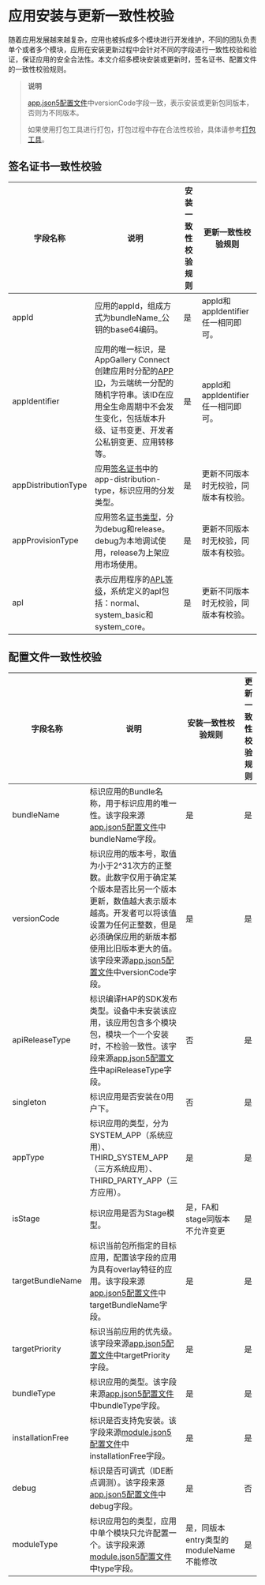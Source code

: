 # 应用安装与更新一致性校验

随着应用发展越来越复杂，应用也被拆成多个模块进行开发维护，不同的团队负责单个或者多个模块，应用在安装更新过程中会针对不同的字段进行一致性校验和验证，保证应用的安全合法性。本文介绍多模块安装或更新时，签名证书、配置文件的一致性校验规则。

> **说明**
>
> [app.json5配置文件](./app-configuration-file.md#appjson5配置文件)中versionCode字段一致，表示安装或更新包同版本，否则为不同版本。
>
> 如果使用打包工具进行打包，打包过程中存在合法性校验，具体请参考[打包工具](../../tools/cj-packing-tool.md#打包工具)。

## 签名证书一致性校验

|字段名称|说明|安装一致性校验规则|更新一致性校验规则|
|--|--|--|--|
|appId|应用的appId，组成方式为bundleName_公钥的base64编码。|是|appId和appIdentifier任一相同即可。|
|appIdentifier|应用的唯一标识，是AppGallery Connect创建应用时分配的[APP ID](https://developer.huawei.com/consumer/cn/doc/app/agc-help-createharmonyapp-0000001945392297)，为云端统一分配的随机字符串。该ID在应用全生命周期中不会发生变化，包括版本升级、证书变更、开发者公私钥变更、应用转移等。|是|appId和appIdentifier任一相同即可。|
|appDistributionType|<!--RP1-->应用<!--RP1-->[签名证书](../../../../API_Reference/source_zh_cn/apis/AbilityKit/cj-apis-bundle_manager.md#let-appdistributiontype)中的app-distribution-type，标识应用的分发类型。<!--RP1End-->|是|更新不同版本时无校验，同版本有校验。|
|appProvisionType|应用签名[证书类型](https://developer.huawei.com/consumer/cn/doc/app/agc-help-add-debugprofile-0000001914423102)，分为debug和release。debug为本地调试使用，release为上架应用市场使用。|是|更新不同版本时无校验，同版本有校验。|
|apl|表示应用程序的[APL等级](../../security/AccessToken/cj-app-permission-mgmt-overview.md#权限机制中的基本概念)，系统定义的apl包括：normal、system_basic和system_core。|是|更新不同版本时无校验，同版本有校验。|

## 配置文件一致性校验

|字段名称|说明|安装一致性校验规则|更新一致性校验规则|
|--|--|--|--|
|bundleName|标识应用的Bundle名称，用于标识应用的唯一性。该字段来源[app.json5配置文件](./app-configuration-file.md#appjson5配置文件)中bundleName字段。|是|是|
|versionCode|标识应用的版本号，取值为小于2^31次方的正整数。此数字仅用于确定某个版本是否比另一个版本更新，数值越大表示版本越高。开发者可以将该值设置为任何正整数，但是必须确保应用的新版本都使用比旧版本更大的值。该字段来源[app.json5配置文件](./app-configuration-file.md#appjson5配置文件)中versionCode字段。|是|是|
|apiReleaseType|标识编译HAP的SDK发布类型。设备中未安装该应用，该应用包含多个模块包，模块一个一个安装时，不检验一致性。该字段来源[app.json5配置文件](./app-configuration-file.md#appjson5配置文件)中apiReleaseType字段。|否|是|
|singleton|标识应用是否安装在0用户下。|否|是|<!--RP2--> <!--RP2End-->
|appType|标识应用的类型，分为SYSTEM_APP（系统应用）、THIRD_SYSTEM_APP（三方系统应用）、THIRD_PARTY_APP（三方应用）。|是|是|<!--RP3--> <!--RP3End-->
|isStage|标识应用是否为Stage模型。|是，FA和stage同版本不允许变更|是|<!--RP4--> <!--RP4End-->
|targetBundleName|标识当前包所指定的目标应用，配置该字段的应用为具有overlay特征的应用。该字段来源[app.json5配置文件](./app-configuration-file.md#appjson5配置文件)中targetBundleName字段。|是|是|
|targetPriority|标识当前应用的优先级。该字段来源[app.json5配置文件](./app-configuration-file.md#appjson5配置文件)中targetPriority字段。|是|是|
|bundleType|标识应用的类型。该字段来源[app.json5配置文件](./app-configuration-file.md#appjson5配置文件)中bundleType字段。|是|是|
|installationFree|标识是否支持免安装。该字段来源[module.json5配置文件](./module-configuration-file.md#modulejson5配置文件)中installationFree字段。|是|是|
|debug|标识是否可调式（IDE断点调测）。该字段来源[app.json5配置文件](./app-configuration-file.md#appjson5配置文件)中debug字段。|是|否|
|moduleType|标识应用包的类型，应用中单个模块只允许配置一个。该字段来源[module.json5配置文件](./module-configuration-file.md#modulejson5配置文件)中type字段。|是，同版本entry类型的moduleName不能修改|是|
